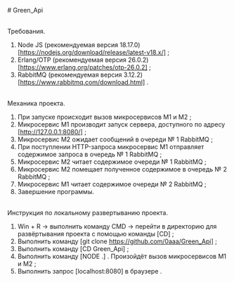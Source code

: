 #   G r e e n _ A p i <br><br>

 Требования.<br>
1. Node JS (рекомендуемая версия 18.17.0) [https://nodejs.org/download/release/latest-v18.x/] ;<br>
2. Erlang/OTP (рекомендуемая версия 26.0.2) [https://www.erlang.org/patches/otp-26.0.2] ;<br>
3. RabbitMQ (рекомендуемая версия 3.12.2) [https://www.rabbitmq.com/download.html] .<br><br>

 Механика проекта.<br>
1. При запуске происходит вызов микросервисов M1 и M2 ;<br>
2. Микросервис M1 производит запуск сервера, доступного по адресу [http://127.0.0.1:8080/] ;<br>
3. Микросервис M2 ожидает сообщений в очереди № 1 RabbitMQ ;<br>
4. При поступлении HTTP-запроса микросервис M1 отправляет содержимое запроса в очередь № 1 RabbitMQ ;<br>
5. Микросервис M2 читает содержимое очереди № 1 RabbitMQ ;<br>
6. Микросервис M2 помещает полученное содержимое в очередь № 2 RabbitMQ ;<br>
7. Микросервис M1 читает содержимое очереди № 2 RabbitMQ ;<br>
8. Завершение программы.<br><br>

 Инструкция по локальному развертыванию проекта.<br>
1. Win + R -> выполнить команду CMD -> перейти в директорию для развёртывания проекта с помощью команды [CD] ;<br>
2. Выполнить команду [git clone https://github.com/0aaa/Green_Api] ;<br>
3. Выполнить команду [CD Green_Api] ;<br>
4. Выполнить команду [NODE .] . Произойдёт вызов микросервисов M1 и M2 ;<br>
5. Выполнить запрос [localhost:8080] в браузере .
